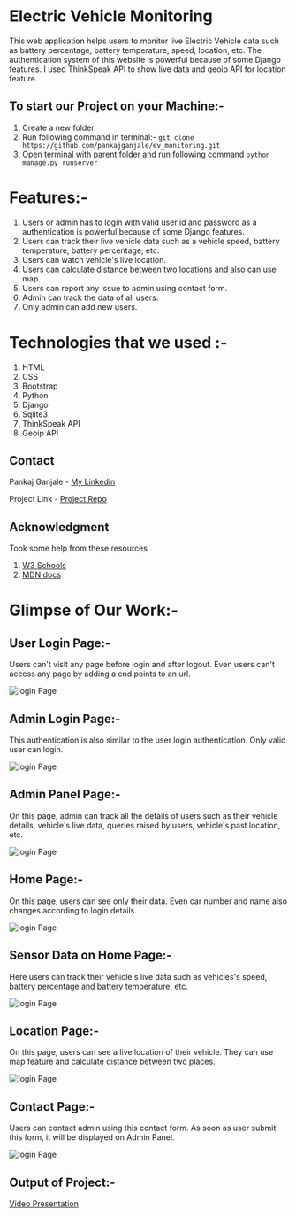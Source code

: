 # Electric Vehicle Monitoring
This web application helps users to monitor live Electric Vehicle data such as battery percentage, battery temperature, speed, location, etc. The authentication system of this website is powerful because of some Django features. I used ThinkSpeak API to show live data and geoip API for location feature.

## To start our Project on your Machine:-
1. Create a new folder.
2. Run following command in terminal:- ```git clone https://github.com/pankajganjale/ev_monitoring.git```
3. Open terminal with parent folder and run following command ```python manage.py runserver```

# Features:-
1. Users or admin has to login with valid user id and password as a authentication is powerful because of some Django features.
2. Users can track their live vehicle data such as a vehicle speed, battery temperature, battery percentage, etc.
3. Users can watch vehicle's live location.
4. Users can calculate distance between two locations and also can use map.
5. Users can report any issue to admin using contact form.
6. Admin can track the data of all users.
7. Only admin can add new users.

# Technologies that we used :-
1. HTML
2. CSS
3. Bootstrap
4. Python
5. Django
6. Sqlite3
7. ThinkSpeak API
8. Geoip API
   
## Contact

Pankaj Ganjale - [My Linkedin](https://linkedin.com/in/pankajganjale)

Project Link - [Project Repo](https://github.com/pankajganjale/ev_monitoring.git)

## Acknowledgment
Took some help from these resources 
1) [W3 Schools](https://www.w3schools.com)
2) [MDN docs](https://developer.mozilla.org/en-US/)


# Glimpse of Our Work:-

## User Login Page:-
Users can't visit any page before login and after logout. Even users can't access any page by adding a end points to an url.

![login Page](https://github.com/pankajganjale/ev_monitoring/blob/master/output_images/user_login.PNG?raw=true)


## Admin Login Page:-
This authentication is also similar to the user login authentication. Only valid user can login.

![login Page](https://github.com/pankajganjale/ev_monitoring/blob/master/output_images/admin_login.PNG?raw=true)


## Admin Panel Page:-
On this page, admin can track all the details of users such as their vehicle details, vehicle's live data, queries raised by users, vehicle's past location, etc.

![login Page](https://github.com/pankajganjale/ev_monitoring/blob/master/output_images/admin_panel.PNG?raw=true)


## Home Page:-
On this page, users can see only their data. Even car number and name also changes according to login details.

![login Page](https://github.com/pankajganjale/ev_monitoring/blob/master/output_images/home.PNG?raw=true)


## Sensor Data on Home Page:-
Here users can track their vehicle's live data such as vehicles's speed, battery percentage and battery temperature, etc.

![login Page](https://github.com/pankajganjale/ev_monitoring/blob/master/output_images/sensor.PNG?raw=true)


## Location Page:-
On this page, users can see a live location of their vehicle. They can use map feature and calculate distance between two places.

![login Page](https://github.com/pankajganjale/ev_monitoring/blob/master/output_images/location.PNG?raw=true)


## Contact Page:-
Users can contact admin using this contact form. As soon as user submit this form, it will be displayed on Admin Panel.

![login Page](https://github.com/pankajganjale/ev_monitoring/blob/master/output_images/contact.PNG?raw=true)


## Output of Project:- 
[Video Presentation](https://drive.google.com/file/d/10fZjMKPF1-vF0VAHafxzVNVtwUvKvpi5/view?usp=sharing)

